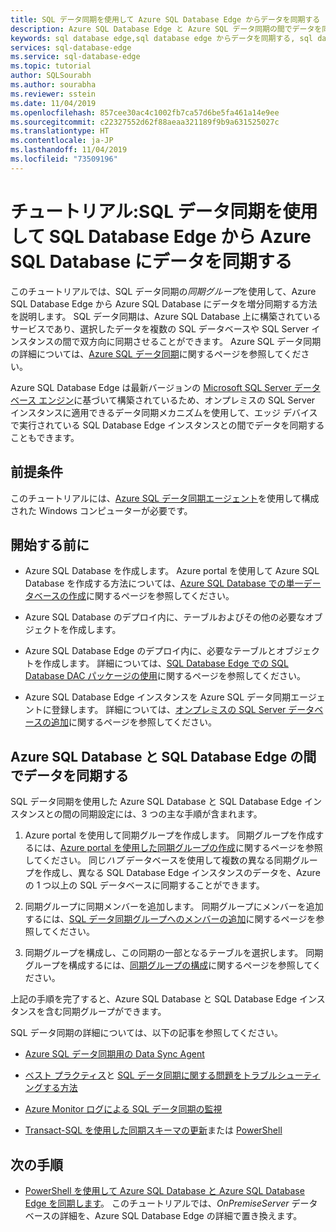 ```yaml
---
title: SQL データ同期を使用して Azure SQL Database Edge からデータを同期する | Microsoft Docs
description: Azure SQL Database Edge と Azure SQL データ同期の間でデータを同期する方法について説明します
keywords: sql database edge,sql database edge からデータを同期する, sql database edge データ同期
services: sql-database-edge
ms.service: sql-database-edge
ms.topic: tutorial
author: SQLSourabh
ms.author: sourabha
ms.reviewer: sstein
ms.date: 11/04/2019
ms.openlocfilehash: 857cee30ac4c1002fb7ca57d6be5fa461a14e9ee
ms.sourcegitcommit: c22327552d62f88aeaa321189f9b9a631525027c
ms.translationtype: HT
ms.contentlocale: ja-JP
ms.lasthandoff: 11/04/2019
ms.locfileid: "73509196"
---
```

# <a name="tutorial-sync-data-from-sql-database-edge-to-azure-sql-database-using-sql-data-sync"></a>チュートリアル:SQL データ同期を使用して SQL Database Edge から Azure SQL Database にデータを同期する

このチュートリアルでは、SQL データ同期の*同期グループ*を使用して、Azure SQL Database Edge から Azure SQL Database にデータを増分同期する方法を説明します。 SQL データ同期は、Azure SQL Database 上に構築されているサービスであり、選択したデータを複数の SQL データベースや SQL Server インスタンスの間で双方向に同期させることができます。 Azure SQL データ同期の詳細については、[Azure SQL データ同期](../sql-database/sql-database-sync-data.md)に関するページを参照してください。

Azure SQL Database Edge は最新バージョンの [Microsoft SQL Server データベース エンジン](/sql/sql-server/sql-server-technical-documentation/)に基づいて構築されているため、オンプレミスの SQL Server インスタンスに適用できるデータ同期メカニズムを使用して、エッジ デバイスで実行されている SQL Database Edge インスタンスとの間でデータを同期することもできます。

## <a name="prerequisites"></a>前提条件

このチュートリアルには、[Azure SQL データ同期エージェント](../sql-database/sql-database-data-sync-agent.md)を使用して構成された Windows コンピューターが必要です。

## <a name="before-you-begin"></a>開始する前に

* Azure SQL Database を作成します。 Azure portal を使用して Azure SQL Database を作成する方法については、[Azure SQL Database での単一データベースの作成](../sql-database/sql-database-single-database-get-started.md?tabs=azure-portal)に関するページを参照してください。

* Azure SQL Database のデプロイ内に、テーブルおよびその他の必要なオブジェクトを作成します。

* Azure SQL Database Edge のデプロイ内に、必要なテーブルとオブジェクトを作成します。 詳細については、[SQL Database Edge での SQL Database DAC パッケージの使用](stream-analytics.md)に関するページを参照してください。

* Azure SQL Database Edge インスタンスを Azure SQL データ同期エージェントに登録します。 詳細については、[オンプレミスの SQL Server データベースの追加](../sql-database/sql-database-get-started-sql-data-sync.md#add-on-prem)に関するページを参照してください。

## <a name="sync-data-between-an-azure-sql-database-and-sql-database-edge"></a>Azure SQL Database と SQL Database Edge の間でデータを同期する

SQL データ同期を使用した Azure SQL Database と SQL Database Edge インスタンスとの間の同期設定には、3 つの主な手順が含まれます。  

1. Azure portal を使用して同期グループを作成します。 同期グループを作成するには、[Azure portal を使用した同期グループの作成](../sql-database/sql-database-get-started-sql-data-sync.md#create-sync-group)に関するページを参照してください。 同じ*ハブ* データベースを使用して複数の異なる同期グループを作成し、異なる SQL Database Edge インスタンスのデータを、Azure の 1 つ以上の SQL データベースに同期することができます。

2. 同期グループに同期メンバーを追加します。 同期グループにメンバーを追加するには、[SQL データ同期グループへのメンバーの追加](../sql-database/sql-database-get-started-sql-data-sync.md#add-sync-members)に関するページを参照してください。

3. 同期グループを構成し、この同期の一部となるテーブルを選択します。 同期グループを構成するには、[同期グループの構成](../sql-database/sql-database-get-started-sql-data-sync.md#add-sync-members)に関するページを参照してください。

上記の手順を完了すると、Azure SQL Database と SQL Database Edge インスタンスを含む同期グループができます。

SQL データ同期の詳細については、以下の記事を参照してください。

* [Azure SQL データ同期用の Data Sync Agent](../sql-database/sql-database-data-sync-agent.md)

* [ベスト プラクティス](../sql-database/sql-database-best-practices-data-sync.md)と [SQL データ同期に関する問題をトラブルシューティングする方法](../sql-database/sql-database-troubleshoot-data-sync.md)

* [Azure Monitor ログによる SQL データ同期の監視](../sql-database/sql-database-sync-monitor-oms.md)

* [Transact-SQL を使用した同期スキーマの更新](../sql-database/sql-database-update-sync-schema.md)または [PowerShell](../sql-database/scripts/sql-database-sync-update-schema.md)

## <a name="next-steps"></a>次の手順

* [PowerShell を使用して Azure SQL Database と Azure SQL Database Edge を同期します](../sql-database/scripts/sql-database-sync-data-between-azure-onprem.md)。 このチュートリアルでは、*OnPremiseServer* データベースの詳細を、Azure SQL Database Edge の詳細で置き換えます。
